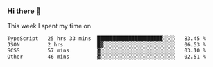 ### Hi there 👋

<!--
**qiruohan/qiruohan** is a ✨ _special_ ✨ repository because its `README.md` (this file) appears on your GitHub profile.

Here are some ideas to get you started:

- 🔭 I’m currently working on ...
- 🌱 I’m currently learning ...
- 👯 I’m looking to collaborate on ...
- 🤔 I’m looking for help with ...
- 💬 Ask me about ...
- 📫 How to reach me: ...
- 😄 Pronouns: ...
- ⚡ Fun fact: ...
-->

This week I spent my time on 
<!--START_SECTION:waka-->

```text
TypeScript   25 hrs 33 mins  █████████████████████░░░░   83.45 %
JSON         2 hrs           █▓░░░░░░░░░░░░░░░░░░░░░░░   06.53 %
SCSS         57 mins         ▓░░░░░░░░░░░░░░░░░░░░░░░░   03.10 %
Other        46 mins         ▓░░░░░░░░░░░░░░░░░░░░░░░░   02.51 %
```

<!--END_SECTION:waka-->
